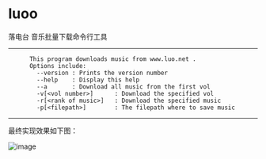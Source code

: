 luoo
====

落电台 音乐批量下载命令行工具

  -----------------------------------------------------------
  
          This program downloads music from www.luo.net . 
          Options include: 
            --version : Prints the version number 
            --help    : Display this help
            --a       : Download all music from the first vol
            -v[<vol number>]      : Download the specified vol
            -r[<rank of music>]   : Download the specified music
            -p[<filepath>]        : The filepath where to save music
  
  -----------------------------------------------------------
  
最终实现效果如下图：

![image](http:///cubernet.github.io/assets/images/2014-06-16-luo-2.png)
